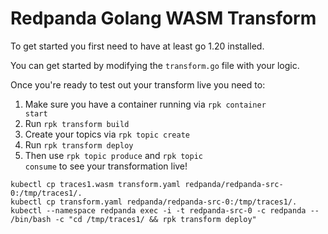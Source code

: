 # Redpanda Golang WASM Transform

To get started you first need to have at least go 1.20 installed.

You can get started by modifying the <code>transform.go</code> file
with your logic.

Once you're ready to test out your transform live you need to:

1. Make sure you have a container running via <code>rpk container start</code>
1. Run <code>rpk transform build</code>
1. Create your topics via <code>rpk topic create</code>
1. Run <code>rpk transform deploy</code>
1. Then use <code>rpk topic produce</code> and <code>rpk topic consume</code>
   to see your transformation live!
```   
kubectl cp traces1.wasm transform.yaml redpanda/redpanda-src-0:/tmp/traces1/.
kubectl cp transform.yaml redpanda/redpanda-src-0:/tmp/traces1/.
kubectl --namespace redpanda exec -i -t redpanda-src-0 -c redpanda -- /bin/bash -c "cd /tmp/traces1/ && rpk transform deploy"
```